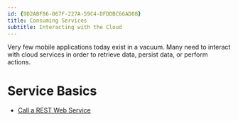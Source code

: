 ```yaml
---
id: {9D2ABF86-067F-227A-59C4-DFDDBC66AD08}  
title: Consuming Services  
subtitle: Interacting with the Cloud  
---
```


Very few mobile applications today exist in a vacuum. Many need to interact
with cloud services in order to retrieve data, persist data, or perform
actions.

 <a name="Service_Basics" class="injected"></a>


# Service Basics

-   [Call a REST Web Service](/recipes/android/web_services/consuming_services/call_a_rest_web_service)